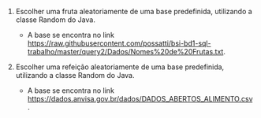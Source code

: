 1. Escolher uma fruta aleatoriamente de uma base predefinida, utilizando a classe Random do Java.
    * A base se encontra no link https://raw.githubusercontent.com/possatti/bsi-bd1-sql-trabalho/master/query2/Dados/Nomes%20de%20Frutas.txt.

2. Escolher uma refeição aleatoriamente de uma base predefinida, utilizando a classe Random do Java.
    * A base se encontra no link https://dados.anvisa.gov.br/dados/DADOS_ABERTOS_ALIMENTO.csv.


